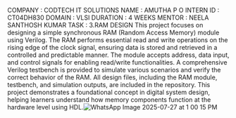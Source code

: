 COMPANY : CODTECH IT SOLUTIONS
NAME : AMUTHA P O
INTERN ID : CT04DH830
DOMAIN : VLSI
DURATION : 4 WEEKS
MENTOR : NEELA SANTHOSH KUMAR
TASK : 3.RAM DESIGN
This project focuses on designing a simple synchronous RAM (Random Access Memory) module using Verilog. The RAM performs essential read and write operations on the rising edge of the clock signal, ensuring data is stored and retrieved in a controlled and predictable manner. The module accepts address, data input, and control signals for enabling read/write functionalities. A comprehensive Verilog testbench is provided to simulate various scenarios and verify the correct behavior of the RAM. All design files, including the RAM module, testbench, and simulation outputs, are included in the repository. This project demonstrates a foundational concept in digital system design, helping learners understand how memory components function at the hardware level using HDL.![WhatsApp Image 2025-07-27 at 1 00 15 PM](https://github.com/user-attachments/assets/fe0088c4-876c-4502-9a33-5b51e8c15bd4)
